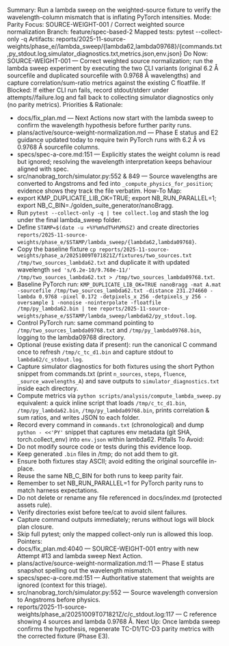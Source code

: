 Summary: Run a lambda sweep on the weighted-source fixture to verify the wavelength-column mismatch that is inflating PyTorch intensities.
Mode: Parity
Focus: SOURCE-WEIGHT-001 / Correct weighted source normalization
Branch: feature/spec-based-2
Mapped tests: pytest --collect-only -q
Artifacts: reports/2025-11-source-weights/phase_e/<STAMP>/lambda_sweep/{lambda62,lambda09768}/{commands.txt,py_stdout.log,simulator_diagnostics.txt,metrics.json,env.json}
Do Now: SOURCE-WEIGHT-001 — Correct weighted source normalization; run the lambda sweep experiment by executing the two CLI variants (original 6.2 Å sourcefile and duplicated sourcefile with 0.9768 Å wavelengths) and capture correlation/sum-ratio metrics against the existing C floatfile.
If Blocked: If either CLI run fails, record stdout/stderr under attempts/<STAMP>/failure.log and fall back to collecting simulator diagnostics only (no parity metrics).
Priorities & Rationale:
- docs/fix_plan.md — Next Actions now start with the lambda sweep to confirm the wavelength hypothesis before further parity runs.
- plans/active/source-weight-normalization.md — Phase E status and E2 guidance updated today to require twin PyTorch runs with 6.2 Å vs 0.9768 Å sourcefile columns.
- specs/spec-a-core.md:151 — Explicitly states the weight column is read but ignored; resolving the wavelength interpretation keeps behaviour aligned with spec.
- src/nanobrag_torch/simulator.py:552 & 849 — Source wavelengths are converted to Angstroms and fed into `_compute_physics_for_position`; evidence shows they track the file verbatim.
How-To Map:
- export KMP_DUPLICATE_LIB_OK=TRUE; export NB_RUN_PARALLEL=1; export NB_C_BIN=./golden_suite_generator/nanoBragg.
- Run `pytest --collect-only -q | tee collect.log` and stash the log under the final lambda_sweep folder.
- Define `STAMP=$(date -u +%Y%m%dT%H%M%SZ)` and create directories `reports/2025-11-source-weights/phase_e/$STAMP/lambda_sweep/{lambda62,lambda09768}`.
- Copy the baseline fixture `cp reports/2025-11-source-weights/phase_a/20251009T071821Z/fixtures/two_sources.txt /tmp/two_sources_lambda62.txt` and duplicate it with updated wavelength `sed 's/6.2e-10/9.768e-11/' /tmp/two_sources_lambda62.txt > /tmp/two_sources_lambda09768.txt`.
- Baseline PyTorch run: `KMP_DUPLICATE_LIB_OK=TRUE nanoBragg -mat A.mat -sourcefile /tmp/two_sources_lambda62.txt -distance 231.274660 -lambda 0.9768 -pixel 0.172 -detpixels_x 256 -detpixels_y 256 -oversample 1 -nonoise -nointerpolate -floatfile /tmp/py_lambda62.bin | tee reports/2025-11-source-weights/phase_e/$STAMP/lambda_sweep/lambda62/py_stdout.log`.
- Control PyTorch run: same command pointing to `/tmp/two_sources_lambda09768.txt` and `/tmp/py_lambda09768.bin`, logging to the lambda09768 directory.
- Optional (reuse existing data if present): run the canonical C command once to refresh `/tmp/c_tc_d1.bin` and capture stdout to `lambda62/c_stdout.log`.
- Capture simulator diagnostics for both fixtures using the short Python snippet from commands.txt (print `n_sources`, `steps`, `fluence`, `_source_wavelengths_A`) and save outputs to `simulator_diagnostics.txt` inside each directory.
- Compute metrics via `python scripts/analysis/compute_lambda_sweep.py` equivalent: a quick inline script that loads `/tmp/c_tc_d1.bin`, `/tmp/py_lambda62.bin`, `/tmp/py_lambda09768.bin`, prints correlation & sum ratios, and writes JSON to each folder.
- Record every command in `commands.txt` (chronological) and dump `python - <<'PY'` snippet that captures env metadata (git SHA, torch.collect_env) into `env.json` within lambda62.
Pitfalls To Avoid:
- Do not modify source code or tests during this evidence loop.
- Keep generated `.bin` files in /tmp; do not add them to git.
- Ensure both fixtures stay ASCII; avoid editing the original sourcefile in-place.
- Reuse the same NB_C_BIN for both runs to keep parity fair.
- Remember to set NB_RUN_PARALLEL=1 for PyTorch parity runs to match harness expectations.
- Do not delete or rename any file referenced in docs/index.md (protected assets rule).
- Verify directories exist before tee/cat to avoid silent failures.
- Capture command outputs immediately; reruns without logs will block plan closure.
- Skip full pytest; only the mapped collect-only run is allowed this loop.
Pointers:
- docs/fix_plan.md:4040 — SOURCE-WEIGHT-001 entry with new Attempt #13 and lambda sweep Next Action.
- plans/active/source-weight-normalization.md:11 — Phase E status snapshot spelling out the wavelength mismatch.
- specs/spec-a-core.md:151 — Authoritative statement that weights are ignored (context for this triage).
- src/nanobrag_torch/simulator.py:552 — Source wavelength conversion to Angstroms before physics.
- reports/2025-11-source-weights/phase_a/20251009T071821Z/c/c_stdout.log:117 — C reference showing 4 sources and lambda 0.9768 Å.
Next Up: Once lambda sweep confirms the hypothesis, regenerate TC-D1/TC-D3 parity metrics with the corrected fixture (Phase E3).
